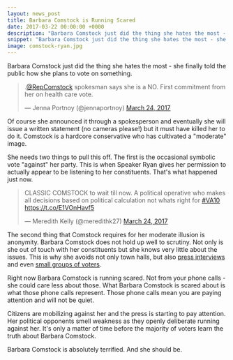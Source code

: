 ```yaml
---
layout: news_post
title: Barbara Comstock is Running Scared
date: 2017-03-22 00:00:00 +0000
description: "Barbara Comstock just did the thing she hates the most - she finally told the public how she plans to vote on something."
snippet: "Barbara Comstock just did the thing she hates the most - she finally told the public how she plans to vote on something."
image: comstock-ryan.jpg
---
```


Barbara Comstock just did the thing she hates the most - she finally told the public how she plans to vote on something.

<blockquote class="twitter-tweet" data-lang="en"><p lang="en" dir="ltr">.<a href="https://twitter.com/RepComstock">@RepComstock</a> spokesman says she is a NO. First commitment from her on health care vote.</p>&mdash; Jenna Portnoy (@jennaportnoy) <a href="https://twitter.com/jennaportnoy/status/845317544202375169">March 24, 2017</a></blockquote>
<script async src="//platform.twitter.com/widgets.js" charset="utf-8"></script>

Of course she announced it through a spokesperson and eventually she will issue a written statement (no cameras please!) but it must have killed her to do it. Comstock is a hardcore conservative who has cultivated a "moderate" image.

She needs two things to pull this off. The first is the occasional symbolic vote "against" her party. This is when Speaker Ryan gives her permission to actually appear to be listening to her constituents. That's what happened just now.

<blockquote class="twitter-tweet" data-lang="en"><p lang="en" dir="ltr">CLASSIC COMSTOCK to wait till now. A political operative who makes all decisions based on political calculation not whats right for <a href="https://twitter.com/hashtag/VA10?src=hash">#VA10</a> <a href="https://t.co/E1VOnHavf5">https://t.co/E1VOnHavf5</a></p>&mdash; Meredith Kelly (@meredithk27) <a href="https://twitter.com/meredithk27/status/845321605270134784">March 24, 2017</a></blockquote>
<script async src="//platform.twitter.com/widgets.js" charset="utf-8"></script>

The second thing that Comstock requires for her moderate illusion is anonymity. Barbara Comstock does not hold up well to scrutiny. Not only is she out of touch with her constituents but she knows very little about the issues. This is why she avoids not only town halls, but also [press interviews](https://www.youtube.com/watch?v=HvfsSsMC6Lg) and even [small groups of voters](https://www.youtube.com/watch?v=eijY0Oi5HbU).

Right now Barbara Comstock is running scared. Not from your phone calls - she could care less about those. What Barbara Comstock is scared about is what those phone calls represent. Those phone calls mean you are paying attention and will not be quiet.

Citizens are mobilizing against her and the press is starting to pay attention. Her political opponents smell weakness as they openly deliberate running against her. It's only a matter of time before the majority of voters learn the truth about Barbara Comstock.

Barbara Comstock is absolutely terrified. And she should be.
